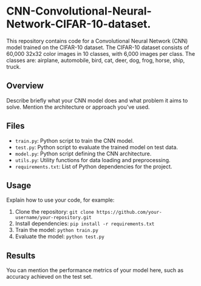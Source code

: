 # CNN-Convolutional-Neural-Network-CIFAR-10-dataset.

This repository contains code for a Convolutional Neural Network (CNN) model trained on the CIFAR-10 dataset. The CIFAR-10 dataset consists of 60,000 32x32 color images in 10 classes, with 6,000 images per class. The classes are: airplane, automobile, bird, cat, deer, dog, frog, horse, ship, truck.

## Overview

Describe briefly what your CNN model does and what problem it aims to solve. Mention the architecture or approach you've used.

## Files

- `train.py`: Python script to train the CNN model.
- `test.py`: Python script to evaluate the trained model on test data.
- `model.py`: Python script defining the CNN architecture.
- `utils.py`: Utility functions for data loading and preprocessing.
- `requirements.txt`: List of Python dependencies for the project.

## Usage

Explain how to use your code, for example:
1. Clone the repository: `git clone https://github.com/your-username/your-repository.git`
2. Install dependencies: `pip install -r requirements.txt`
3. Train the model: `python train.py`
4. Evaluate the model: `python test.py`

## Results

You can mention the performance metrics of your model here, such as accuracy achieved on the test set.




